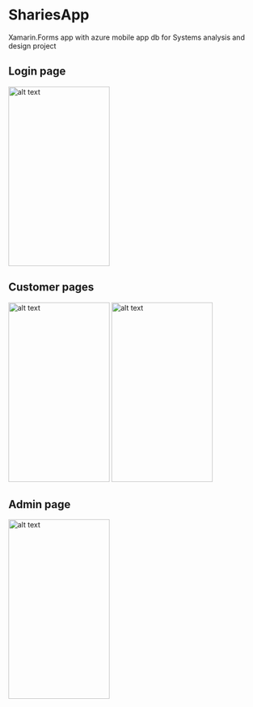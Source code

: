 # ShariesApp
Xamarin.Forms app with azure mobile app db for Systems analysis and design project

## Login page
<img src="https://i.imgur.com/q9ZQpE5.jpg" alt="alt text" width="200" height="355">

## Customer pages
<img src="https://i.imgur.com/NYRbBLk.jpg" alt="alt text" width="200" height="355">
<img src="https://i.imgur.com/r8Bmdim.jpg" alt="alt text" width="200" height="355">

## Admin page
<img src="https://i.imgur.com/3TQv3Gg.jpg" alt="alt text" width="200" height="355">
